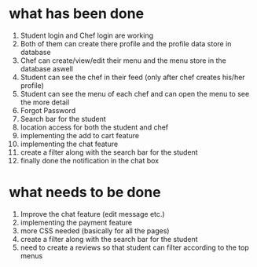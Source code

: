 # what has been done 
1. Student login and Chef login are working
2. Both of them can create there profile and the profile data store in database
3. Chef can create/view/edit their menu and the menu store in the database aswell
4. Student can see the chef in their feed (only after chef creates his/her profile)
5. Student can see the menu of each chef and can open the menu to see the more detail
6. Forgot Password
7. Search bar for the student
8. location access for both the student and chef
9. implementing the add to cart feature
10. implementing the chat feature
11. create a filter along with the search bar for the student
12. finally done the notification in the chat box 

# what needs to be done 
1. Improve the chat feature (edit message etc.)
2. implementing the payment feature
3. more CSS needed (basically for all the pages)
4. create a filter along with the search bar for the student
5. need to create a reviews so that student can filter according to the top menus 
